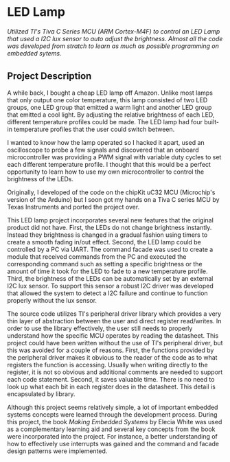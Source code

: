 # LED Lamp
###### *Utilized TI's Tiva C Series MCU (ARM Cortex-M4F) to control an LED Lamp that used a I2C lux sensor to auto adjust the brightness. Almost all the code was developed from stratch to learn as much as possible programming on embedded sytems.*

## Project Description
A while back, I bought a cheap LED lamp off Amazon. Unlike most lamps that only output one color temperature, this lamp consisted of two LED groups, one LED group that emitted a warm light and another LED group that emitted a cool light. By adjusting the relative brightness of each LED, different temperature profiles could be made. The LED lamp had four built-in temperature profiles that the user could switch between. 

I wanted to know how the lamp operated so I hacked it apart, used an oscilloscope to probe a few signals and discovered that an onboard microcontroller was providing a PWM signal with variable duty cycles to set each different temperature profile. I thought that this would be a perfect opportunity to learn how to use my own microcontroller to control the brightness of the LEDs.

Originally, I developed of the code on the chipKit uC32 MCU (Microchip's version of the Arduino) but I soon got my hands on a Tiva C series MCU by Texas Instruments and ported the project over.

This LED lamp project incorporates several new features that the original product did not have. First, the LEDs do not change brightness instantly. Instead they brightness is changed in a gradual fashion using timers to create a smooth fading in/out effect. Second, the LED lamp could be controlled by a PC via UART. The command facade was used to create a module that received commands from the PC and executed the corresponding command such as setting a specific brightness or the amount of time it took for the LED to fade to a new temperature profile. Third, the brightness of the LEDs can be automatically set by an external I2C lux sensor. To support this sensor a robust I2C driver was developed that allowed the system to detect a I2C failure and continue to function properly without the lux sensor.

The source code utilizes TI's peripheral driver library which provides a very thin layer of abstraction between the user and direct register read/writes. In order to use the library effectively, the user still needs to properly understand how the specific MCU operates by reading the datasheet. This project could have been written without the use of TI's peripheral driver, but this was avoided for a couple of reasons. First, the functions provided by the peripheral driver makes it obvious to the reader of the code as to what registers the function is accessing. Usually when writing directly to the register, it is not so obvious and additional comments are needed to support each code statement. Second, it saves valuable time. There is no need to look up what each bit in each register does in the datasheet. This detail is encapsulated by library. 

Although this project seems relatively simple, a lot of important embedded systems concepts were learned through the development process. During this project, the book *Making Embedded Systems* by Elecia White was used as a complementary learning aid and several key concepts from the book were incorporated into the project. For instance, a better understanding of how to effectively use interrupts was gained and the command and facade design patterns were implemented.
